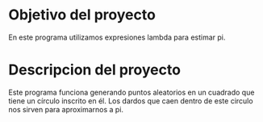 # Objetivo del proyecto 
En este programa utilizamos expresiones lambda para estimar pi.

# Descripcion del proyecto 
Este programa funciona generando puntos aleatorios en un cuadrado que tiene un círculo inscrito en él. Los dardos que caen dentro de este circulo nos sirven para aproximarnos a pi.

